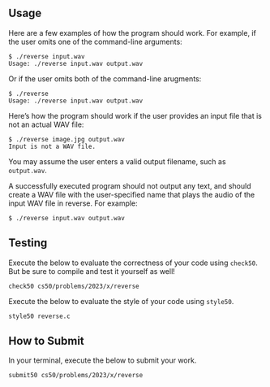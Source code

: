 
Usage
-----

Here are a few examples of how the program should work. For example, if the user omits one of the command-line arguments:

    $ ./reverse input.wav
    Usage: ./reverse input.wav output.wav
    

Or if the user omits both of the command-line arugments:

    $ ./reverse
    Usage: ./reverse input.wav output.wav
    

Here’s how the program should work if the user provides an input file that is not an actual WAV file:

    $ ./reverse image.jpg output.wav
    Input is not a WAV file.
    

You may assume the user enters a valid output filename, such as `output.wav`.

A successfully executed program should not output any text, and should create a WAV file with the user-specified name that plays the audio of the input WAV file in reverse. For example:

    $ ./reverse input.wav output.wav
    

Testing
-------

Execute the below to evaluate the correctness of your code using `check50`. But be sure to compile and test it yourself as well!

    check50 cs50/problems/2023/x/reverse
    

Execute the below to evaluate the style of your code using `style50`.

    style50 reverse.c
    

How to Submit
-------------

In your terminal, execute the below to submit your work.

    submit50 cs50/problems/2023/x/reverse